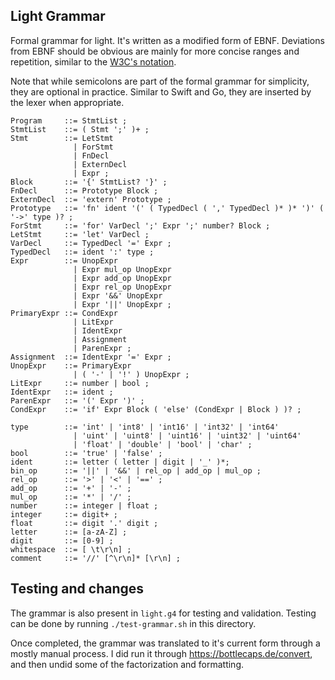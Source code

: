## Light Grammar
Formal grammar for light. It's written as a modified form of EBNF. Deviations from EBNF should be obvious are mainly for more concise ranges and repetition, similar to the [W3C's notation](https://www.w3.org/TR/xquery-31/#EBNFNotation).

Note that while semicolons are part of the formal grammar for simplicity, they are optional in practice. Similar to Swift and Go, they are inserted by the lexer when appropriate.

``` ebnf
Program     ::= StmtList ;
StmtList    ::= ( Stmt ';' )+ ;
Stmt        ::= LetStmt
              | ForStmt
              | FnDecl
              | ExternDecl
              | Expr ;
Block       ::= '{' StmtList? '}' ;
FnDecl      ::= Prototype Block ;
ExternDecl  ::= 'extern' Prototype ;
Prototype   ::= 'fn' ident '(' ( TypedDecl ( ',' TypedDecl )* )* ')' ( '->' type )? ;
ForStmt     ::= 'for' VarDecl ';' Expr ';' number? Block ;
LetStmt     ::= 'let' VarDecl ;
VarDecl     ::= TypedDecl '=' Expr ;
TypedDecl   ::= ident ':' type ;
Expr        ::= UnopExpr
              | Expr mul_op UnopExpr
              | Expr add_op UnopExpr
              | Expr rel_op UnopExpr
              | Expr '&&' UnopExpr
              | Expr '||' UnopExpr ;
PrimaryExpr ::= CondExpr
              | LitExpr
              | IdentExpr
              | Assignment
              | ParenExpr ;
Assignment  ::= IdentExpr '=' Expr ;
UnopExpr    ::= PrimaryExpr
              | ( '-' | '!' ) UnopExpr ;
LitExpr     ::= number | bool ;
IdentExpr   ::= ident ;
ParenExpr   ::= '(' Expr ')' ;
CondExpr    ::= 'if' Expr Block ( 'else' (CondExpr | Block ) )? ;

type        ::= 'int' | 'int8' | 'int16' | 'int32' | 'int64'
              | 'uint' | 'uint8' | 'uint16' | 'uint32' | 'uint64'
              | 'float' | 'double' | 'bool' | 'char' ;
bool        ::= 'true' | 'false' ;
ident       ::= letter ( letter | digit | '_' )*;
bin_op      ::= '||' | '&&' | rel_op | add_op | mul_op ;
rel_op      ::= '>' | '<' | '==' ;
add_op      ::= '+' | '-' ;
mul_op      ::= '*' | '/' ;
number      ::= integer | float ;
integer     ::= digit+ ;
float       ::= digit '.' digit ;
letter      ::= [a-zA-Z] ;
digit       ::= [0-9] ;
whitespace  ::= [ \t\r\n] ;
comment     ::= '//' [^\r\n]* [\r\n] ;
```

## Testing and changes
The grammar is also present in `light.g4` for testing and validation. Testing can be done by running `./test-grammar.sh` in this directory.

Once completed, the grammar was translated to it's current form through a mostly manual process. I did run it through https://bottlecaps.de/convert, and then undid some of the factorization and formatting.
